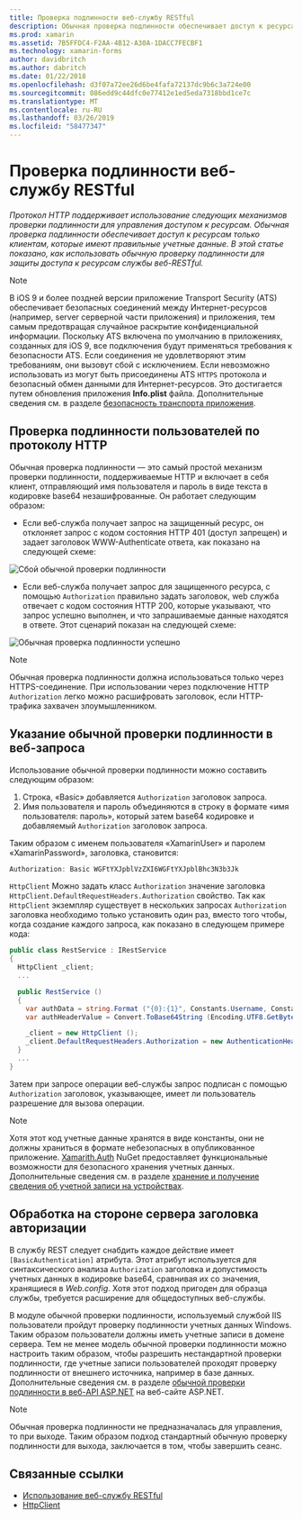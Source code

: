```yaml
---
title: Проверка подлинности веб-службу RESTful
description: Обычная проверка подлинности обеспечивает доступ к ресурсам только клиентам, которые имеют правильные учетные данные. В этой статье объясняется, как использовать обычную проверку подлинности для защиты доступа к ресурсам службы веб-RESTful.
ms.prod: xamarin
ms.assetid: 7B5FFDC4-F2AA-4B12-A30A-1DACC7FECBF1
ms.technology: xamarin-forms
author: davidbritch
ms.author: dabritch
ms.date: 01/22/2018
ms.openlocfilehash: d3f07a72ee26d6be4fafa72137dc9b6c3a724e00
ms.sourcegitcommit: 086edd9c44dfc0e77412e1ed5eda7318bbd1ce7c
ms.translationtype: MT
ms.contentlocale: ru-RU
ms.lasthandoff: 03/26/2019
ms.locfileid: "58477347"
---
```

# <a name="authenticating-a-restful-web-service"></a>Проверка подлинности веб-службу RESTful

_Протокол HTTP поддерживает использование следующих механизмов проверки подлинности для управления доступом к ресурсам. Обычная проверка подлинности обеспечивает доступ к ресурсам только клиентам, которые имеют правильные учетные данные. В этой статье показано, как использовать обычную проверку подлинности для защиты доступа к ресурсам службы веб-RESTful._

> [!NOTE]
> В iOS 9 и более поздней версии приложение Transport Security (ATS) обеспечивает безопасных соединений между Интернет-ресурсов (например, server серверной части приложения) и приложения, тем самым предотвращая случайное раскрытие конфиденциальной информации. Поскольку ATS включена по умолчанию в приложениях, созданных для iOS 9, все подключения будут применяться требования к безопасности ATS. Если соединения не удовлетворяют этим требованиям, они вызовут сбой с исключением.
> Если невозможно использовать из могут быть присоединены ATS `HTTPS` протокола и безопасный обмен данными для Интернет-ресурсов. Это достигается путем обновления приложения **Info.plist** файла. Дополнительные сведения см. в разделе [безопасность транспорта приложения](~/ios/app-fundamentals/ats.md).

## <a name="authenticating-users-over-http"></a>Проверка подлинности пользователей по протоколу HTTP

Обычная проверка подлинности — это самый простой механизм проверки подлинности, поддерживаемые HTTP и включает в себя клиент, отправляющий имя пользователя и пароль в виде текста в кодировке base64 незашифрованные. Он работает следующим образом:

- Если веб-служба получает запрос на защищенный ресурс, он отклоняет запрос с кодом состояния HTTP 401 (доступ запрещен) и задает заголовок WWW-Authenticate ответа, как показано на следующей схеме:

![](rest-images/basic-authentication-fail.png "Сбой обычной проверки подлинности")

- Если веб-служба получает запрос для защищенного ресурса, с помощью `Authorization` правильно задать заголовок, web служба отвечает с кодом состояния HTTP 200, которые указывают, что запрос успешно выполнен, и что запрашиваемые данные находятся в ответе. Этот сценарий показан на следующей схеме:

![](rest-images/basic-authentication-success.png "Обычная проверка подлинности успешно")

> [!NOTE]
> Обычная проверка подлинности должна использоваться только через HTTPS-соединение. При использовании через подключение HTTP <code>Authorization</code> легко можно расшифровать заголовок, если HTTP-трафика захвачен злоумышленником.

## <a name="specifying-basic-authentication-in-a-web-request"></a>Указание обычной проверки подлинности в веб-запроса

Использование обычной проверки подлинности можно составить следующим образом:

1. Строка, «Basic» добавляется `Authorization` заголовок запроса.
1. Имя пользователя и пароль объединяются в строку в формате «имя пользователя: пароль», который затем base64 кодировке и добавляемый `Authorization` заголовок запроса.

Таким образом с именем пользователя «XamarinUser» и паролем «XamarinPassword», заголовка, становится:

```csharp
Authorization: Basic WGFtYXJpblVzZXI6WGFtYXJpblBhc3N3b3Jk
```

`HttpClient` Можно задать класс `Authorization` значение заголовка `HttpClient.DefaultRequestHeaders.Authorization` свойство. Так как `HttpClient` экземпляр существует в нескольких запросах `Authorization` заголовка необходимо только установить один раз, вместо того чтобы, когда создание каждого запроса, как показано в следующем примере кода:

```csharp
public class RestService : IRestService
{
  HttpClient _client;
  ...

  public RestService ()
  {
    var authData = string.Format ("{0}:{1}", Constants.Username, Constants.Password);
    var authHeaderValue = Convert.ToBase64String (Encoding.UTF8.GetBytes (authData));

    _client = new HttpClient ();
    _client.DefaultRequestHeaders.Authorization = new AuthenticationHeaderValue ("Basic", authHeaderValue);
  }
  ...
}
```

Затем при запросе операции веб-службы запрос подписан с помощью `Authorization` заголовок, указывающее, имеет ли пользователь разрешение для вызова операции.

> [!NOTE]
> Хотя этот код учетные данные хранятся в виде константы, они не должны храниться в формате небезопасных в опубликованное приложение. [Xamarith.Auth](https://www.nuget.org/packages/Xamarin.Auth/) NuGet предоставляет функциональные возможности для безопасного хранения учетных данных. Дополнительные сведения см. в разделе [хранение и получение сведения об учетной записи на устройствах](~/xamarin-forms/data-cloud/authentication/oauth.md).

## <a name="processing-the-authorization-header-server-side"></a>Обработка на стороне сервера заголовка авторизации

В службу REST следует снабдить каждое действие имеет `[BasicAuthentication]` атрибута. Этот атрибут используется для синтаксического анализа `Authorization` заголовка и допустимость учетных данных в кодировке base64, сравнивая их со значения, хранящиеся в *Web.config*. Хотя этот подход пригоден для образца службы, требуется расширение для общедоступных веб-службы.

В модуле обычной проверки подлинности, используемый службой IIS пользователи пройдут проверку подлинности учетных данных Windows. Таким образом пользователи должны иметь учетные записи в домене сервера. Тем не менее модель обычной проверки подлинности можно настроить таким образом, чтобы разрешить нестандартной проверки подлинности, где учетные записи пользователей проходят проверку подлинности от внешнего источника, например в базе данных. Дополнительные сведения см. в разделе [обычной проверки подлинности в веб-API ASP.NET](http://www.asp.net/web-api/overview/security/basic-authentication) на веб-сайте ASP.NET.

> [!NOTE]
> Обычная проверка подлинности не предназначалась для управления, то при выходе. Таким образом подход стандартный обычную проверку подлинности для выхода, заключается в том, чтобы завершить сеанс.

## <a name="related-links"></a>Связанные ссылки

- [Использование веб-службу RESTful](~/xamarin-forms/data-cloud/consuming/rest.md)
- [HttpClient](https://msdn.microsoft.com/library/system.net.http.httpclient(v=vs.110).aspx)
